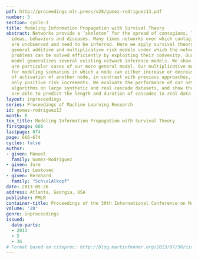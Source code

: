 ```yaml
---
pdf: http://proceedings.mlr.press/v28/gomez-rodriguez13.pdf
number: 3
section: cycle-3
title: Modeling Information Propagation with Survival Theory
abstract: Networks provide a ‘skeleton’ for the spread of contagions, like, information,
  ideas, behaviors and diseases. Many times networks over which contagions diffuse
  are unobserved and need to be inferred. Here we apply survival theory to develop
  general additive and multiplicative risk models under which the network inference
  problems can be solved efficiently by exploiting their convexity. Our additive risk
  model generalizes several existing network inference models. We show all these models
  are particular cases of our more general model. Our multiplicative model allows
  for modeling scenarios in which a node can either increase or decrease the risk
  of activation of another node, in contrast with previous approaches, which consider
  only positive risk increments. We evaluate the performance of our network inference
  algorithms on large synthetic and real cascade datasets, and show that our models
  are able to predict the length and duration of cascades in real data.
layout: inproceedings
series: Proceedings of Machine Learning Research
id: gomez-rodriguez13
month: 0
tex_title: Modeling Information Propagation with Survival Theory
firstpage: 666
lastpage: 674
page: 666-674
cycles: false
author:
- given: Manuel
  family: Gomez-Rodriguez
- given: Jure
  family: Leskovec
- given: Bernhard
  family: "Sch\x1Alkopf"
date: 2013-05-26
address: Atlanta, Georgia, USA
publisher: PMLR
container-title: Proceedings of the 30th International Conference on Machine Learning
volume: '28'
genre: inproceedings
issued:
  date-parts:
  - 2013
  - 5
  - 26
# Format based on citeproc: http://blog.martinfenner.org/2013/07/30/citeproc-yaml-for-bibliographies/
---
```

